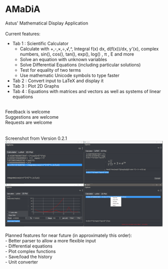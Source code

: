 # AMaDiA
Astus' Mathematical Display Application<br/><br/>
Current features:<br/>
 * Tab 1 : Scientific Calculator<br/>
   * Calculate with +,-,×,÷,√,^, Integral f(x) dx, d(f(x))/dx, y'(x), complex numbers, sin(), cos(), tan(), exp(), log() , π , E and more<br/>
   * Solve an equation with unknown variables<br/>
   * Solve Differential Equations (including particular solutions)<br/>
   * Test for equality of two terms<br/>
   * Use mathematic Unicode symbols to type faster<br/>
 * Tab 2 : Convert input to LaTeX and display it<br/>
 * Tab 3 : Plot 2D Graphs<br/>
 * Tab 4 : Equations with matrices and vectors as well as systems of linear equations <br/>
<br/>
Feedback is welcome<br/>
Suggestions are welcome<br/>
Requests are welcome<br/>
<br/><br/>
Screenshot from Version 0.2.1<br/>
<img src="/AMaDiA v0.2.1 Demo.png" alt="Demo Picture"/>
<br/><br/>
Planned features for near future (in approximately this order):<br/>
- Better parser to allow a more flexible input<br/>
- Differential equations<br/>
- Plot complex functions<br/>
- Save/load the history<br/>
- Unit converter<br/>
